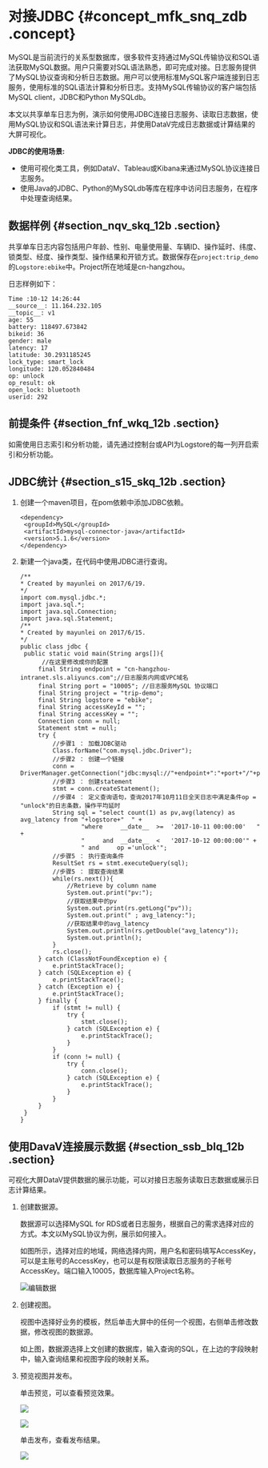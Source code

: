 # 对接JDBC {#concept_mfk_snq_zdb .concept}

MySQL是当前流行的关系型数据库，很多软件支持通过MySQL传输协议和SQL语法获取MySQL数据。用户只需要对SQL语法熟悉，即可完成对接。日志服务提供了MySQL协议查询和分析日志数据。用户可以使用标准MySQL客户端连接到日志服务，使用标准的SQL语法计算和分析日志。支持MySQL传输协议的客户端包括MySQL client，JDBC和Python MySQLdb。

本文以共享单车日志为例，演示如何使用JDBC连接日志服务、读取日志数据，使用MySQL协议和SQL语法来计算日志，并使用DataV完成日志数据或计算结果的大屏可视化。

**JDBC的使用场景:**

-   使用可视化类工具，例如DataV、Tableau或Kibana来通过MySQL协议连接日志服务。
-   使用Java的JDBC、Python的MySQLdb等库在程序中访问日志服务，在程序中处理查询结果。

## 数据样例 {#section_nqv_skq_12b .section}

共享单车日志内容包括用户年龄、性别、电量使用量、车辆ID、操作延时、纬度、锁类型、经度、操作类型、操作结果和开锁方式。数据保存在`project:trip_demo`的`Logstore:ebike`中。Project所在地域是cn-hangzhou。

日志样例如下：

```
Time :10-12 14:26:44
__source__: 11.164.232.105 
__topic__: v1 
age: 55 
battery: 118497.673842 
bikeid: 36 
gender: male 
latency: 17 
latitude: 30.2931185245 
lock_type: smart_lock 
longitude: 120.052840484 
op: unlock 
op_result: ok 
open_lock: bluetooth 
userid: 292
```

## 前提条件 {#section_fnf_wkq_12b .section}

如需使用日志索引和分析功能，请先通过控制台或API为Logstore的每一列开启索引和分析功能。

## JDBC统计 {#section_s15_skq_12b .section}

1.  创建一个maven项目，在pom依赖中添加JDBC依赖。

    ```
    <dependency>
     <groupId>MySQL</groupId>
     <artifactId>mysql-connector-java</artifactId>
     <version>5.1.6</version>
    </dependency>
    ```

2.  新建一个java类，在代码中使用JDBC进行查询。

    ```
    /**
    * Created by mayunlei on 2017/6/19.
    */
    import com.mysql.jdbc.*;
    import java.sql.*;
    import java.sql.Connection;
    import java.sql.Statement;
    /**
    * Created by mayunlei on 2017/6/15.
    */
    public class jdbc {
     public static void main(String args[]){
          //在这里修改成你的配置
         final String endpoint = "cn-hangzhou-intranet.sls.aliyuncs.com";//日志服务内网或VPC域名
         final String port = "10005"; //日志服务MySQL 协议端口
         final String project = "trip-demo";
         final String logstore = "ebike";
         final String accessKeyId = "";
         final String accessKey = "";
         Connection conn = null;
         Statement stmt = null;
         try {
             //步骤1 ： 加载JDBC驱动
             Class.forName("com.mysql.jdbc.Driver");
             //步骤2 ： 创建一个链接
             conn = DriverManager.getConnection("jdbc:mysql://"+endpoint+":"+port+"/"+project,accessKeyId,accessKey);
             //步骤3 ： 创建statement
             stmt = conn.createStatement();
             //步骤4 ： 定义查询语句，查询2017年10月11日全天日志中满足条件op = "unlock"的日志条数，操作平均延时
             String sql = "select count(1) as pv,avg(latency) as avg_latency from "+logstore+"  " +
                     "where     __date__  >=  '2017-10-11 00:00:00'   " +
                     "     and  __date__  <   '2017-10-12 00:00:00'" +
                     " and     op ='unlock'";
             //步骤5 ： 执行查询条件
             ResultSet rs = stmt.executeQuery(sql);
             //步骤5 ： 提取查询结果
             while(rs.next()){
                 //Retrieve by column name
                 System.out.print("pv:");
                 //获取结果中的pv
                 System.out.print(rs.getLong("pv"));
                 System.out.print(" ; avg_latency:");
                 //获取结果中的avg_latency
                 System.out.println(rs.getDouble("avg_latency"));
                 System.out.println();
             }
             rs.close();
         } catch (ClassNotFoundException e) {
             e.printStackTrace();
         } catch (SQLException e) {
             e.printStackTrace();
         } catch (Exception e) {
             e.printStackTrace();
         } finally {
             if (stmt != null) {
                 try {
                     stmt.close();
                 } catch (SQLException e) {
                     e.printStackTrace();
                 }
             }
             if (conn != null) {
                 try {
                     conn.close();
                 } catch (SQLException e) {
                     e.printStackTrace();
                 }
             }
         }
     }
    }
    ```


## 使用DavaV连接展示数据 {#section_ssb_blq_12b .section}

可视化大屏DataV提供数据的展示功能，可以对接日志服务读取日志数据或展示日志计算结果。

1.  创建数据源。

    数据源可以选择MySQL for RDS或者日志服务，根据自己的需求选择对应的方式。本文以MySQL协议为例，展示如何接入。

    如图所示，选择对应的地域，网络选择内网，用户名和密码填写AccessKey，可以是主账号的AccessKey，也可以是有权限读取日志服务的子帐号AccessKey。端口输入10005，数据库输入Project名称。

    ![](images/5884_zh-CN.png "编辑数据")

2.  创建视图。

    视图中选择好业务的模板，然后单击大屏中的任何一个视图，右侧单击修改数据，修改视图的数据源。

    如上图，数据源选择上文创建的数据库，输入查询的SQL，在上边的字段映射中，输入查询结果和视图字段的映射关系。

3.  预览视图并发布。

    单击预览，可以查看预览效果。

    ![](http://static-aliyun-doc.oss-cn-hangzhou.aliyuncs.com/assets/img/13158/15571944185887_zh-CN.png)

     

    ![](http://static-aliyun-doc.oss-cn-hangzhou.aliyuncs.com/assets/img/13158/15571944185888_zh-CN.png)

    单击发布，查看发布结果。

    ![](http://static-aliyun-doc.oss-cn-hangzhou.aliyuncs.com/assets/img/13158/155719441846071_zh-CN.png)


